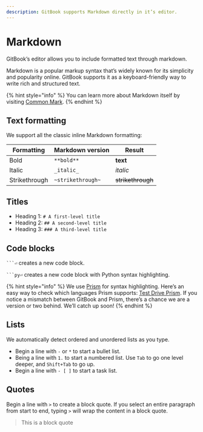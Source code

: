 ```yaml
---
description: GitBook supports Markdown directly in it’s editor.
---
```


# Markdown

GitBook’s editor allows you to include formatted text through markdown.&#x20;

Markdown is a popular markup syntax that’s widely known for its simplicity and popularity online. GitBook supports it as a keyboard-friendly way to write rich and structured text.

{% hint style="info" %}
You can learn more about Markdown itself by visiting [Common Mark](https://commonmark.org/help/).
{% endhint %}

## Text formatting <a href="#text-formatting" id="text-formatting"></a>

We support all the classic inline Markdown formatting:

| Formatting    | Markdown version  | Result            |
| ------------- | ----------------- | ----------------- |
| Bold          | `**bold**`        | **text**          |
| Italic        | `_italic_`        | _italic_          |
| Strikethrough | `~strikethrough~` | ~~strikethrough~~ |

## Titles

- Heading 1: `# A first-level title`
- Heading 2: `## A second-level title`
- Heading 3: `### A third-level title`

## Code blocks

` ```⏎ ` creates a new code block.

` ```py⏎ ` creates a new code block with Python syntax highlighting.

{% hint style="info" %}
We use [Prism](https://github.com/PrismJS/prism) for syntax highlighting. Here’s an easy way to check which languages Prism supports: [Test Drive Prism](https://prismjs.com/test.html#language=markup). If you notice a mismatch between GitBook and Prism, there’s a chance we are a version or two behind. We’ll catch up soon!
{% endhint %}

## Lists

We automatically detect ordered and unordered lists as you type.

- Begin a line with `-` or `*` to start a bullet list.
- Being a line with `1.` to start a numbered list. Use `Tab` to go one level deeper, and `Shift+Tab` to go up.
- Begin a line with `- [ ]` to start a task list.

## Quotes

Begin a line with `>` to create a block quote. If you select an entire paragraph from start to end, typing `>` will wrap the content in a block quote.

> This is a block quote
